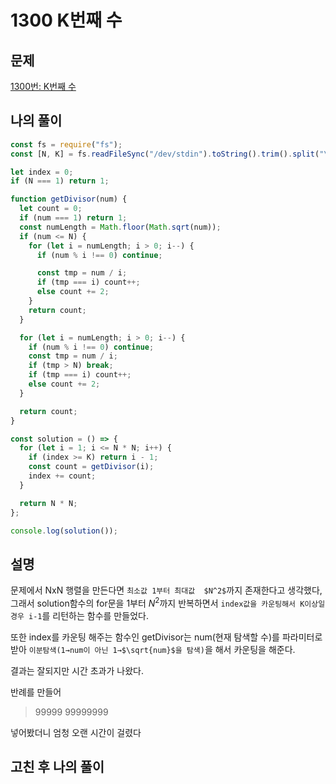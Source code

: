 # 1300 K번째 수

## 문제

[1300번: K번째 수](https://www.acmicpc.net/problem/1300)

## 나의 풀이

```jsx
const fs = require("fs");
const [N, K] = fs.readFileSync("/dev/stdin").toString().trim().split("\n").map((value) => parseInt(value));

let index = 0;
if (N === 1) return 1;

function getDivisor(num) {
  let count = 0;
  if (num === 1) return 1;
  const numLength = Math.floor(Math.sqrt(num));
  if (num <= N) {
    for (let i = numLength; i > 0; i--) {
      if (num % i !== 0) continue;

      const tmp = num / i;
      if (tmp === i) count++;
      else count += 2;
    }
    return count;
  }

  for (let i = numLength; i > 0; i--) {
    if (num % i !== 0) continue;
    const tmp = num / i;
    if (tmp > N) break;
    if (tmp === i) count++;
    else count += 2;
  }

  return count;
}

const solution = () => {
  for (let i = 1; i <= N * N; i++) {
    if (index >= K) return i - 1;
    const count = getDivisor(i);
    index += count;
  }

  return N * N;
};

console.log(solution());
```

## 설명

문제에서 NxN 행렬을 만든다면 `최소값 1부터 최대값  $N^2$`까지 존재한다고 생각했다, 그래서 solution함수의 for문을 1부터 $N^2$까지 반복하면서 `index값을 카운팅해서 K이상일 경우 i-1`를 리턴하는 함수를 만들었다.

또한 index를 카운팅 해주는 함수인 getDivisor는 num(현재 탐색할 수)를 파라미터로 받아 `이분탐색(1→num이 아닌 1→$\sqrt{num}$을 탐색)`을 해서 카운팅을 해준다.

결과는 잘되지만 시간 초과가 나왔다. 

반례를 만들어 

> 99999
99999999

넣어봤더니 엄청 오랜 시간이 걸렸다

## 고친 후 나의 풀이

```jsx

```

>